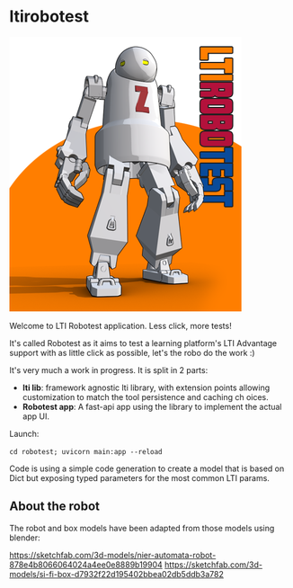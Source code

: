 # ltirobotest

![robotest logo](still_intro.png)

Welcome to LTI Robotest application. Less click, more tests!

It's called Robotest as it aims to test a learning platform's LTI Advantage support with as little click as possible, let's the robo do the work :)

It's very much a work in progress. It is split in 2 parts:

- **lti lib**: framework agnostic lti library, with extension points allowing customization to match the tool persistence and caching ch 
oices.
- **Robotest app**: A fast-api app using the library to implement the actual app UI. 

Launch: 

`cd robotest; uvicorn main:app --reload`

Code is using a simple code generation to create a model that is based on Dict but exposing typed parameters for the most common LTI params.


## About the robot

The robot and box models have been adapted from those models using blender:

https://sketchfab.com/3d-models/nier-automata-robot-878e4b8066064024a4ee0e8889b19904
https://sketchfab.com/3d-models/si-fi-box-d7932f22d195402bbea02db5ddb3a782
